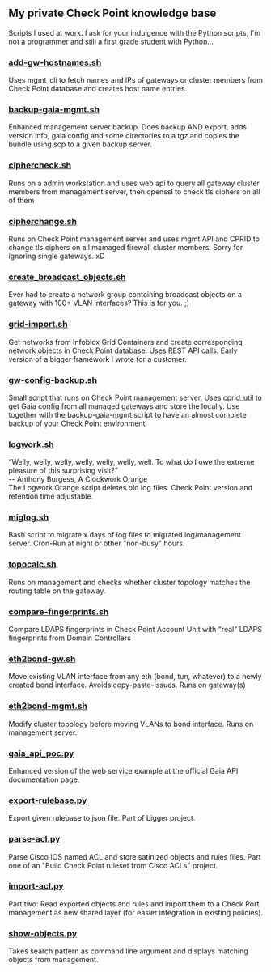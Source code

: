 ## My private Check Point knowledge base ##

Scripts I used at work. I ask for your indulgence with the Python scripts, I'm not a programmer and still a first grade student with Python...

### [add-gw-hostnames.sh](add-gw-hostnames.sh)
Uses mgmt_cli to fetch names and IPs of gateways or cluster members from Check Point database and creates host name entries. 

### [backup-gaia-mgmt.sh](backup-gaia-mgmt.sh)
Enhanced management server backup. Does backup AND export, adds version info, gaia config and some directories to a tgz and copies the bundle using scp to a given backup server.

### [ciphercheck.sh](ciphercheck.sh)
Runs on a admin workstation and uses web api to query all gateway cluster members from management server, then openssl to check tls ciphers on all of them

### [cipherchange.sh](cipherchange.sh)
Runs on Check Point management server and uses mgmt API and CPRID to change tls ciphers on all mamaged firewall cluster members. Sorry for ignoring single gateways. xD

### [create_broadcast_objects.sh](create_broadcast_objects.sh)
Ever had to create a network group containing broadcast objects on a gateway with 100+ VLAN interfaces? This is for you. ;)

### [grid-import.sh](grid-import.sh)
Get networks from Infoblox Grid Containers and create corresponding network objects in Check Point database. Uses REST API calls. Early version of a bigger framework I wrote for a customer.

### [gw-config-backup.sh](gw-config-backup.sh)
Small script that runs on Check Point management server. Uses cprid_util to get Gaia config from all managed gateways and store the locally. Use together with the backup-gaia-mgmt script to have an almost complete backup of your Check Point environment.

### [logwork.sh](logwork.sh)
“Welly, welly, welly, welly, welly, welly, well. To what do I owe the extreme pleasure of this surprising visit?”    
-- Anthony Burgess, A Clockwork Orange  
The Logwork Orange script deletes old log files. Check Point version and retention time adjustable.

### [miglog.sh](miglog.sh)
Bash script to migrate x days of log files to migrated log/management server. Cron-Run at night or other "non-busy" hours.

### [topocalc.sh](topocalc.sh)
Runs on management and checks whether cluster topology matches the routing table on the gateway.

### [compare-fingerprints.sh](compare-fingerprints.sh)
Compare LDAPS fingerprints in Check Point Account Unit with "real" LDAPS fingerprints from Domain Controllers

### [eth2bond-gw.sh](eth2bond-gw.sh)
Move existing VLAN interface from any eth (bond, tun, whatever) to a newly created bond interface. Avoids copy-paste-issues. Runs on gateway(s)

### [eth2bond-mgmt.sh](eth2bond-mgmt.sh)
Modify cluster topology before moving VLANs to bond interface. Runs on management server.

### [gaia_api_poc.py](gaia_api_poc.py)
Enhanced version of the web service example at the official Gaia API documentation page.

### [export-rulebase.py](export-rulebase.py)
Export given rulebase to json file. Part of bigger project.

### [parse-acl.py](parse-acl.py)
Parse Cisco IOS named ACL and store satinized objects and rules files. Part one of an "Build Check Point ruleset from Cisco ACLs" project.

### [import-acl.py](import-acl.py)
Part two: Read exported objects and rules and import them to a Check Port management as new shared layer (for easier integration in existing policies).

### [show-objects.py](show-objects.py)
Takes search pattern as command line argument and displays matching objects from management.
